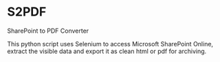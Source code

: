 # S2PDF
SharePoint to PDF Converter

This python script uses Selenium to access Microsoft SharePoint Online, extract the visible data and export it as clean html or pdf for archiving.
